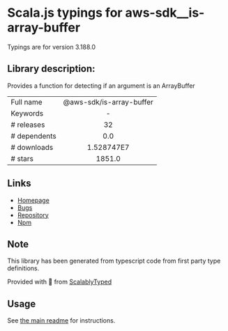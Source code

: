 
# Scala.js typings for aws-sdk__is-array-buffer

Typings are for version 3.188.0

## Library description:
Provides a function for detecting if an argument is an ArrayBuffer

|                    |                 |
| ------------------ | :-------------: |
| Full name          | @aws-sdk/is-array-buffer |
| Keywords           | - |
| # releases         | 32 |
| # dependents       | 0.0 |
| # downloads        | 1.528747E7 |
| # stars            | 1851.0 |

## Links
- [Homepage](https://github.com/aws/aws-sdk-js-v3/tree/main/packages/is-array-buffer)
- [Bugs](https://github.com/aws/aws-sdk-js-v3/issues)
- [Repository](https://github.com/aws/aws-sdk-js-v3)
- [Npm](https://www.npmjs.com/package/%40aws-sdk%2Fis-array-buffer)
    


## Note
This library has been generated from typescript code from first party type definitions.

Provided with :purple_heart: from [ScalablyTyped](https://github.com/oyvindberg/ScalablyTyped)

## Usage
See [the main readme](../../readme.md) for instructions.


